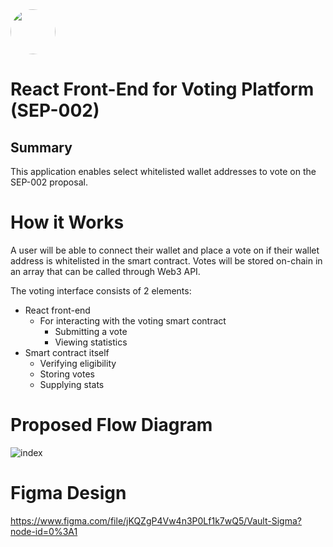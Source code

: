 <img src="https://user-images.githubusercontent.com/33762147/155625647-55c69f06-e0ea-44a8-a425-7aa086c329c5.png" style="border-radius:50%;width:72px;">

# React Front-End for Voting Platform (SEP-002)

## Summary

This application enables select whitelisted wallet addresses to vote on the SEP-002 proposal.

# How it Works

A user will be able to connect their wallet and place a vote on if their wallet address is whitelisted in the smart contract. Votes will be stored on-chain in an array that can be called through Web3 API.

The voting interface consists of 2 elements:

* React front-end
  *  For interacting with the voting smart contract
     * Submitting a vote
     * Viewing statistics
* Smart contract itself
  * Verifying eligibility 
  * Storing votes
  * Supplying stats

# Proposed Flow Diagram

![index](https://user-images.githubusercontent.com/33762147/169864155-b5f425c1-09fd-4cbf-bc4c-1fd437cbfe97.png)

# Figma Design

https://www.figma.com/file/jKQZgP4Vw4n3P0Lf1k7wQ5/Vault-Sigma?node-id=0%3A1
